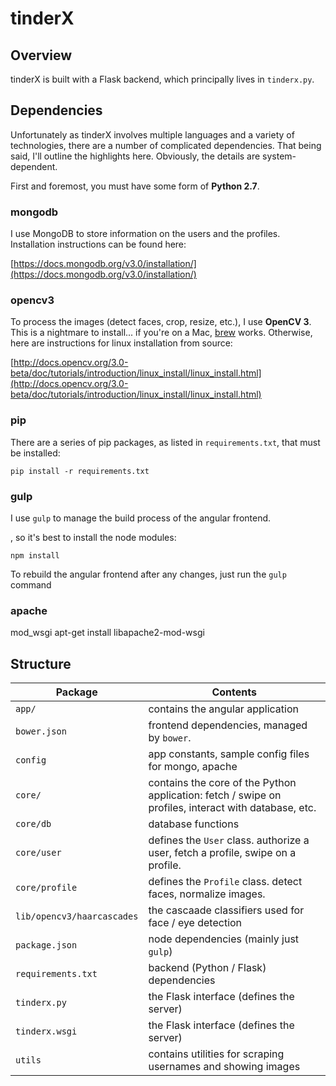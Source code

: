 # tinderX

## Overview

tinderX is built with a Flask backend, which principally lives in `tinderx.py`.

## Dependencies

Unfortunately as tinderX involves multiple languages and a variety of technologies, there are a number of complicated dependencies. That being said, I'll outline the highlights here. Obviously, the details are system-dependent.

First and foremost, you must have some form of **Python 2.7**.

### mongodb 

I use MongoDB to store information on the users and the profiles. Installation instructions can be found here:

[https://docs.mongodb.org/v3.0/installation/](https://docs.mongodb.org/v3.0/installation/)

### opencv3

To process the images (detect faces, crop, resize, etc.), I use **OpenCV 3**. This is a nightmare to install... if you're on a Mac, [brew](http://brew.sh/) works. Otherwise, here are instructions for linux installation from source:

[http://docs.opencv.org/3.0-beta/doc/tutorials/introduction/linux_install/linux_install.html](http://docs.opencv.org/3.0-beta/doc/tutorials/introduction/linux_install/linux_install.html)

### pip

There are a series of pip packages, as listed in `requirements.txt`, that must be installed:

```
pip install -r requirements.txt
```

### gulp

I use `gulp` to manage the build process of the angular frontend. 

, so it's best to install the node modules:

```
npm install
```

To rebuild the angular frontend after any changes, just run the `gulp` command


### apache

mod_wsgi
apt-get install libapache2-mod-wsgi

## Structure

| Package | Contents |
|-----------|----------|
| `app/` | contains the angular application | 
| `bower.json` | frontend dependencies, managed by `bower`. |
| `config` | app constants, sample config files for mongo, apache |
| `core/` | contains the core of the Python application: fetch / swipe on profiles, interact with database, etc. |
| `core/db` | database functions |
| `core/user` | defines the `User` class. authorize a user, fetch a profile, swipe on a profile. |
| `core/profile` | defines the `Profile` class. detect faces, normalize images. |
| `lib/opencv3/haarcascades` | the cascaade classifiers used for face / eye detection |
| `package.json` | node dependencies (mainly just `gulp`) |
| `requirements.txt` | backend (Python / Flask) dependencies |
| `tinderx.py` | the Flask interface (defines the server) |
| `tinderx.wsgi` | the Flask interface (defines the server) |
| `utils` | contains utilities for scraping usernames and showing images |